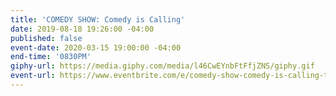 ```yaml
---
title: 'COMEDY SHOW: Comedy is Calling'
date: 2019-08-18 19:26:00 -04:00
published: false
event-date: 2020-03-15 19:00:00 -04:00
end-time: '0830PM'
giphy-url: https://media.giphy.com/media/l46CwEYnbFtFfjZNS/giphy.gif
event-url: https://www.eventbrite.com/e/comedy-show-comedy-is-calling-tickets-96364806731
---
```


